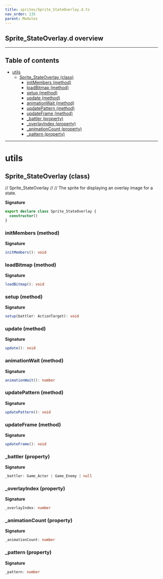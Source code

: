 ```yaml
---
title: sprites/Sprite_StateOverlay.d.ts
nav_order: 135
parent: Modules
---
```


## Sprite_StateOverlay.d overview

---

<h2 class="text-delta">Table of contents</h2>

- [utils](#utils)
  - [Sprite_StateOverlay (class)](#sprite_stateoverlay-class)
    - [initMembers (method)](#initmembers-method)
    - [loadBitmap (method)](#loadbitmap-method)
    - [setup (method)](#setup-method)
    - [update (method)](#update-method)
    - [animationWait (method)](#animationwait-method)
    - [updatePattern (method)](#updatepattern-method)
    - [updateFrame (method)](#updateframe-method)
    - [\_battler (property)](#_battler-property)
    - [\_overlayIndex (property)](#_overlayindex-property)
    - [\_animationCount (property)](#_animationcount-property)
    - [\_pattern (property)](#_pattern-property)

---

# utils

## Sprite_StateOverlay (class)

// Sprite_StateOverlay
//
// The sprite for displaying an overlay image for a state.

**Signature**

```ts
export declare class Sprite_StateOverlay {
  constructor()
}
```

### initMembers (method)

**Signature**

```ts
initMembers(): void
```

### loadBitmap (method)

**Signature**

```ts
loadBitmap(): void
```

### setup (method)

**Signature**

```ts
setup(battler: ActionTarget): void
```

### update (method)

**Signature**

```ts
update(): void
```

### animationWait (method)

**Signature**

```ts
animationWait(): number
```

### updatePattern (method)

**Signature**

```ts
updatePattern(): void
```

### updateFrame (method)

**Signature**

```ts
updateFrame(): void
```

### \_battler (property)

**Signature**

```ts
_battler: Game_Actor | Game_Enemy | null
```

### \_overlayIndex (property)

**Signature**

```ts
_overlayIndex: number
```

### \_animationCount (property)

**Signature**

```ts
_animationCount: number
```

### \_pattern (property)

**Signature**

```ts
_pattern: number
```
